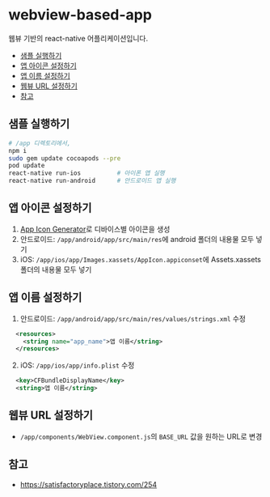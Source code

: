 # webview-based-app

웹뷰 기반의 react-native 어플리케이션입니다.

- [샘플 실행하기](#-샘플-실행하기)
- [앱 아이콘 설정하기](#-앱-아이콘-설정하기)
- [앱 이름 설정하기](#-앱-이름-설정하기)
- [웹뷰 URL 설정하기](#-웹뷰-url-설정하기)
- [참고](#-참고)

## 샘플 실행하기

```sh
# /app 디렉토리에서,
npm i
sudo gem update cocoapods --pre
pod update
react-native run-ios          # 아이폰 앱 실행
react-native run-android      # 안드로이드 앱 실행
```

## 앱 아이콘 설정하기

1. [App Icon Generator](https://appicon.co/)로 디바이스별 아이콘을 생성
2. 안드로이드: `/app/android/app/src/main/res`에 android 폴더의 내용물 모두 넣기
3. iOS: `/app/ios/app/Images.xassets/AppIcon.appiconset`에 Assets.xassets 폴더의 내용물 모두 넣기

## 앱 이름 설정하기

1. 안드로이드: `/app/android/app/src/main/res/values/strings.xml` 수정
  ```xml
    <resources>
      <string name="app_name">앱 이름</string>
    </resources>
  ```
2. iOS: `/app/ios/app/info.plist` 수정
  ```xml
    <key>CFBundleDisplayName</key>
    <string>앱 이름</string>
  ```

## 웹뷰 URL 설정하기

- `/app/components/WebView.component.js`의 `BASE_URL` 값을 원하는 URL로 변경

## 참고 

- https://satisfactoryplace.tistory.com/254
